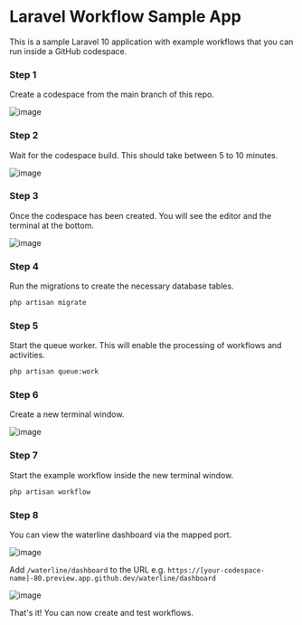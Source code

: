 # Laravel Workflow Sample App

This is a sample Laravel 10 application with example workflows that you can run inside a GitHub codespace.

### Step 1
Create a codespace from the main branch of this repo.

![image](https://user-images.githubusercontent.com/1130888/233664377-f300ad50-5436-4bb8-b172-c52e12047264.png)

### Step 2
Wait for the codespace build. This should take between 5 to 10 minutes.

![image](https://user-images.githubusercontent.com/1130888/233664397-4ae156f3-f69b-406f-b6d4-4f9316684000.png)

### Step 3
Once the codespace has been created. You will see the editor and the terminal at the bottom.

![image](https://user-images.githubusercontent.com/1130888/233665550-1a4f2098-2919-4108-ac9f-bef1a9f2f47c.png)

### Step 4
Run the migrations to create the necessary database tables.

```bash
php artisan migrate
```

### Step 5
Start the queue worker. This will enable the processing of workflows and activities.

```bash
php artisan queue:work
```

### Step 6
Create a new terminal window.

![image](https://user-images.githubusercontent.com/1130888/233666917-029247c7-9e6c-46de-b304-27473fd34517.png)

### Step 7
Start the example workflow inside the new terminal window.

```bash
php artisan workflow
```

### Step 8
You can view the waterline dashboard via the mapped port.

![image](https://user-images.githubusercontent.com/1130888/233668485-b988e336-0462-4bbc-bb77-78c73df363b4.png)

Add `/waterline/dashboard` to the URL e.g. `https://[your-codespace-name]-80.preview.app.github.dev/waterline/dashboard`

![image](https://user-images.githubusercontent.com/1130888/233669600-3340ada6-5f73-4602-8d82-a81a9d43f883.png)

That's it! You can now create and test workflows.
